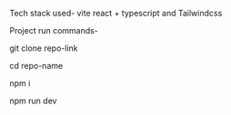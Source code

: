 Tech stack used-
vite react + typescript and Tailwindcss

Project run commands-

git clone repo-link

cd repo-name

npm i

npm run dev

